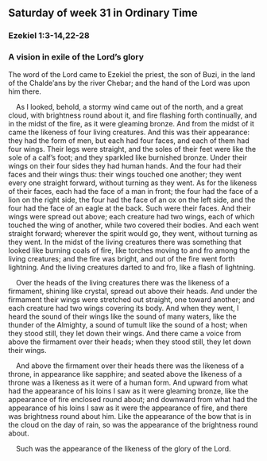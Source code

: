 ## Saturday of week 31 in Ordinary Time

### Ezekiel 1:3-14,22-28

### A vision in exile of the Lord’s glory

The word of the Lord came to Ezekiel the priest, the son of Buzi, in the land of the Chaldeʹans by the river Chebar; and the hand of the Lord was upon him there.

    As I looked, behold, a stormy wind came out of the north, and a great cloud, with brightness round about it, and fire flashing forth continually, and in the midst of the fire, as it were gleaming bronze. And from the midst of it came the likeness of four living creatures. And this was their appearance: they had the form of men, but each had four faces, and each of them had four wings. Their legs were straight, and the soles of their feet were like the sole of a calf’s foot; and they sparkled like burnished bronze. Under their wings on their four sides they had human hands. And the four had their faces and their wings thus: their wings touched one another; they went every one straight forward, without turning as they went. As for the likeness of their faces, each had the face of a man in front; the four had the face of a lion on the right side, the four had the face of an ox on the left side, and the four had the face of an eagle at the back. Such were their faces. And their wings were spread out above; each creature had two wings, each of which touched the wing of another, while two covered their bodies. And each went straight forward; wherever the spirit would go, they went, without turning as they went. In the midst of the living creatures there was something that looked like burning coals of fire, like torches moving to and fro among the living creatures; and the fire was bright, and out of the fire went forth lightning. And the living creatures darted to and fro, like a flash of lightning.

    Over the heads of the living creatures there was the likeness of a firmament, shining like crystal, spread out above their heads. And under the firmament their wings were stretched out straight, one toward another; and each creature had two wings covering its body. And when they went, I heard the sound of their wings like the sound of many waters, like the thunder of the Almighty, a sound of tumult like the sound of a host; when they stood still, they let down their wings. And there came a voice from above the firmament over their heads; when they stood still, they let down their wings.

    And above the firmament over their heads there was the likeness of a throne, in appearance like sapphire; and seated above the likeness of a throne was a likeness as it were of a human form. And upward from what had the appearance of his loins I saw as it were gleaming bronze, like the appearance of fire enclosed round about; and downward from what had the appearance of his loins I saw as it were the appearance of fire, and there was brightness round about him. Like the appearance of the bow that is in the cloud on the day of rain, so was the appearance of the brightness round about.

    Such was the appearance of the likeness of the glory of the Lord.